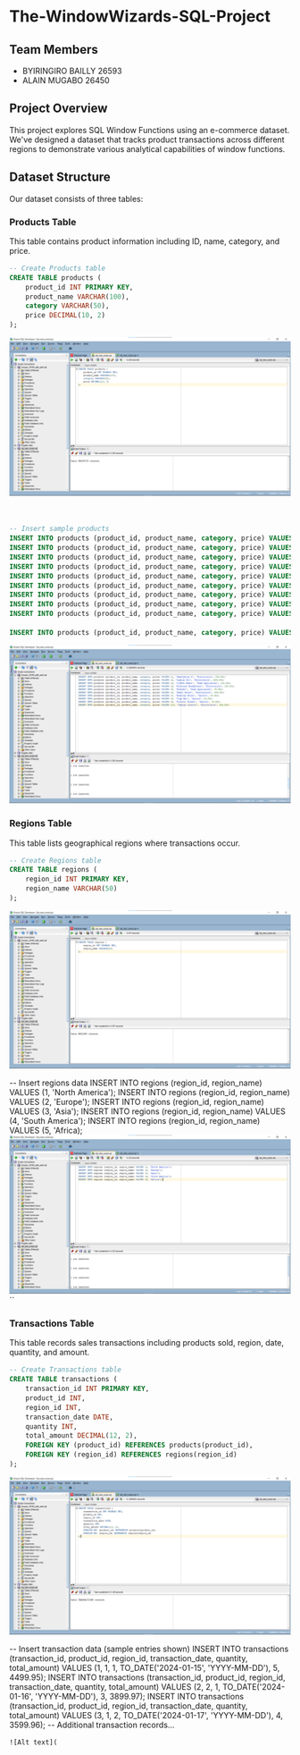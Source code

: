 # The-WindowWizards-SQL-Project 
## Team Members
- BYIRINGIRO BAILLY 26593
- ALAIN MUGABO       26450

## Project Overview
This project explores SQL Window Functions using an e-commerce dataset. We've designed a dataset that tracks product transactions across different regions to demonstrate various analytical capabilities of window functions.

## Dataset Structure
Our dataset consists of three tables:

### Products Table
This table contains product information including ID, name, category, and price.

```sql
-- Create Products table
CREATE TABLE products (
    product_id INT PRIMARY KEY,
    product_name VARCHAR(100),
    category VARCHAR(50),
    price DECIMAL(10, 2)
);
``` 
![Alt text](https://github.com/Alain296/he-WindowWizards-SQL-Project/blob/main/Screenshot%20Product%20table%20.png)
```sql


-- Insert sample products
INSERT INTO products (product_id, product_name, category, price) VALUES (1, 'Smartphone X', 'Electronics', 899.99);
INSERT INTO products (product_id, product_name, category, price) VALUES (2, 'Laptop Pro', 'Electronics', 1299.99);
INSERT INTO products (product_id, product_name, category, price) VALUES (3, 'Coffee Maker', 'Home Appliances', 129.99);
INSERT INTO products (product_id, product_name, category, price) VALUES (4, 'Wireless Headphones', 'Electronics', 199.99);
INSERT INTO products (product_id, product_name, category, price) VALUES (5, 'Blender', 'Home Appliances', 79.99);
INSERT INTO products (product_id, product_name, category, price) VALUES (6, 'Smart Watch', 'Electronics', 349.99);
INSERT INTO products (product_id, product_name, category, price) VALUES (7, 'Running Shoes', 'Sports', 89.99);
INSERT INTO products (product_id, product_name, category, price) VALUES (8, 'Yoga Mat', 'Sports', 29.99);
INSERT INTO products (product_id, product_name, category, price) VALUES (9, 'Protein Powder', 'Health', 39.99);

INSERT INTO products (product_id, product_name, category, price) VALUES (10, 'Gaming Console', 'Electronics', 499.99);
```
![Alt text](https://github.com/Alain296/he-WindowWizards-SQL-Project/blob/main/Screenshot%20Insert%20sample%20data%20-%20Products%20.png)
### Regions Table
This table lists geographical regions where transactions occur.

```sql
-- Create Regions table
CREATE TABLE regions (
    region_id INT PRIMARY KEY,
    region_name VARCHAR(50)
);
``` 
![Alt text](https://github.com/Alain296/he-WindowWizards-SQL-Project/blob/main/Screenshot%20REGION%20table.png)

-- Insert regions data
INSERT INTO regions (region_id, region_name) VALUES (1, 'North America');
INSERT INTO regions (region_id, region_name) VALUES (2, 'Europe');
INSERT INTO regions (region_id, region_name) VALUES (3, 'Asia');
INSERT INTO regions (region_id, region_name) VALUES (4, 'South America');
INSERT INTO regions (region_id, region_name) VALUES (5, 'Africa);
![Alt text](https://github.com/Alain296/he-WindowWizards-SQL-Project/blob/main/Screenshot%20Inserting%20sample%20data%2CRegion.png)
``
### Transactions Table
This table records sales transactions including products sold, region, date, quantity, and amount.

```sql
-- Create Transactions table
CREATE TABLE transactions (
    transaction_id INT PRIMARY KEY,
    product_id INT,
    region_id INT,
    transaction_date DATE,
    quantity INT,
    total_amount DECIMAL(12, 2),
    FOREIGN KEY (product_id) REFERENCES products(product_id),
    FOREIGN KEY (region_id) REFERENCES regions(region_id)
);
``` 
![Alt text](https://github.com/Alain296/he-WindowWizards-SQL-Project/blob/main/Screenshot%20Transaction%20table.png)

-- Insert transaction data (sample entries shown)
INSERT INTO transactions (transaction_id, product_id, region_id, transaction_date, quantity, total_amount) VALUES (1, 1, 1, TO_DATE('2024-01-15', 'YYYY-MM-DD'), 5, 4499.95);
INSERT INTO transactions (transaction_id, product_id, region_id, transaction_date, quantity, total_amount) VALUES (2, 2, 1, TO_DATE('2024-01-16', 'YYYY-MM-DD'), 3, 3899.97);
INSERT INTO transactions (transaction_id, product_id, region_id, transaction_date, quantity, total_amount) VALUES (3, 1, 2, TO_DATE('2024-01-17', 'YYYY-MM-DD'), 4, 3599.96);
-- Additional transaction records...
```
![Alt text](

